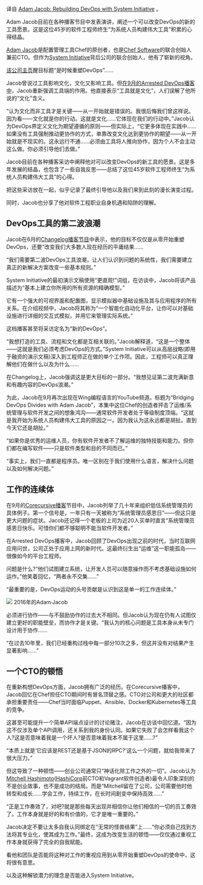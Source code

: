 <!--
# Adam Jacob：通过System Initiative重塑DevOps
https://cdn.thenewstack.io/media/2023/10/8f01b98c-adam_jaccob-wing-1024x574.jpg
Screenshot from Wingly Update with Adam Jacob.
 -->


译自 [Adam Jacob: Rebuilding DevOps with System Initiative](https://thenewstack.io/adam-jacob-rebuilding-devops-with-system-initiative/) 。

Adam Jacob目前在各种播客节目中发表演讲，阐述一个可以改变DevOps的新的工具愿景。这是这位45岁的软件工程师终生“为系统人员构建伟大工具”积累的心得结晶。

[Adam Jacob](https://www.linkedin.com/in/adamjacob/)是配置管理工具Chef的原创者，也是[Chef Software](https://www.chef.io/?utm_content=inline-mention)的联合创始人兼前CTO。但作为[System Initiative](https://www.systeminit.com/)背后公司的联合创始人，他有了崭新的视角。

[该公司主页](https://www.systeminit.com/)醒目标题“是时候重塑DevOps”......

Jacob曾说过工具影响文化，文化又影响工具。但[在9月的Arrested DevOps播客中](https://www.arresteddevops.com/the-new-devops/)，Jacob重新强调工具端的作用。他直接表示“工具就是文化”，人们误解了他所说的“文化”含义。

“认为文化而非工具才是关键——从一开始就是错误的。我很后悔我们曾这样说。因为看——文化就是你的行动。这就是文化......它体现在我们的行动中。”Jacob认为DevOps界定义文化为期望遵循的原则——但实际上，“它更多体现在实践中......如果没有工具强制推动更协作的方式，单靠改变文化达到更协作的期望——从一开始就是不现实的。这永远行不通......必须由工具将人推向协作，因为个人不会主动这么做。你必须引导他们去做。”

Jacob目前在各种播客采访中阐释他对可以改变DevOps的新工具的愿景。这是多年发展的结晶，也包含了一些自我反思——总结了这位45岁软件工程师终生“为系统人员构建伟大工具”的心得。

把这些采访放在一起，似乎记录了最终引导他以及我们来到此刻的漫长演变过程。

同时，Jacob也分享了他对软件工程职业自身机遇和陷阱的理解。

## DevOps工具的第二波浪潮

Jacob在6月的[Changelog播客节目](https://changelog.com/podcast/545)中表示，他的目标不仅仅是从零开始重塑DevOps，还要“改变我们大多数人现在经历的平庸结果......

“我们需要第二波DevOps工具浪潮，让人们认识到问题的系统性，我们需要建立真正的新解决方案改变一些基本规则。”

System Initiative的最初演示文稿使用“更直观!”词组，在访谈中，Jacob将该产品描述为“基本上建立你所用的所有资源的精确模型。”

它有一个强大的可视界面和配置图，显示模拟器中基础设施及其与应用程序的所有关系。在介绍视频中，Jacob将其称为“一个智能化自动化平台，让你可以对基础设施进行详细的交互式模拟，并用它来管理实际系统。”



这档播客甚至将采访定名为“新的DevOps”。

“我想打造的工具、流程和文化都是互相关联的。”Jacob解释道，“这是一个整体——这就是我们必须考虑DevOps的方式。”System Initiative可以从高层战略(即用于融资的演示文稿)深入到工程师正在做的单个工作项。因此，工程师可以真正理解他们在做什么以及为什么......

在Changelog上，Jacob强调这是更大目标的一部分。“我想见证第二波充满新意和有趣内容的DevOps浪潮。”

为此，Jacob在9月再次出现在Wing编程语言的YouTube频道。标题为“Bridging DevOps Divides with Adam Jacob”，本集中这位Chef的创造者抨击了运维/系统管理与软件开发之间的想象鸿沟——通常软件开发者处于等级制度顶端。“这就是我开始为系统人员构建伟大工具的原因之一。因为我认为这永远都是胡扯。直到今天它还是胡扯。”

“如果你是优秀的运维人员，你有软件开发者不了解运维的独特技能和能力。但你们都在编写软件——只是软件类型和目的不同而已。”

“事实上，我们一直都是程序员。唯一区别在于我们使用什么语言，解决什么问题以及如何解决问题。”

## 工作的连续体

在9月的[Corecursive播客](https://corecursive.com/configuring-identity-adam-jacob/)节目中，Jacob列举了几十年来组织低估系统管理员的具体例子。第一个信号是，一年只有一天被称为“系统管理员感恩日”——但这只是更大问题的症状。Jacob还记得一个老板的上司为近20人买单时直言“系统管理员感恩日快乐。可惜你们都不够聪明不能当软件开发者。”

在Arrested DevOps播客中，Jacob回顾了DevOps出现之前的时代，当时互联网应用问世，公司正处于应用上网的新时代。这最终衍生出“运维”这一职能孤岛——很像如今的平台工程师。

问题是什么?“他们试图建立系统，让开发人员可以随意操作而不考虑基础设施如何运作。”他笑着回忆，“两者永不交集......”

“最重要的是，DevOps运动的头号贡献是认识到这是单一的工作连续体。”

![](https://thenewstack.io/wp-content/uploads/2016/06/160614-Chef-Habitat-01-Adam-Jacob.jpg)
2016年的Adam·Jacob

必须进行协作——与不鼓励协作的过去大不相同。但Jacob认为现在仍有人试图仅建立更好的职能壁垒，而协作才是关键。“我认为的核心问题是工具本身从未专门设计用于协作......

“在过去10年里，我们已经重构过栈中每一部分10次之多，但这并没有对结果产生显著影响......” 

## 一个CTO的顿悟

在重新构想DevOps方面，Jacob拥有广泛的经历。在Corecursive播客中，Jacob回忆在Chef担任CTO期间时有冒名顶替之感。CTO对公司和更大的社区都承担重要责任——Chef当时面临Puppet、Ansible、Docker和Kubernetes等工具的竞争。

这甚至可能提升一个简单API端点设计的讨论赌注，Jacob在访谈中回忆道。“因为这不仅涉及单个API调用，还关系到我的身份认同。如果它失败了会怎样看我这个人?这是否意味着我是一个坏人?是否意味着我本不属于这里......?”

“本质上就是‘它应该是REST还是基于JSON的RPC?’这么一个问题，就给我带来了很大压力。”

但这导致了一种顿悟——创业公司通常只“神话化除工作之外的一切”。Jacob认为[Mitchell Hashimoto](https://thenewstack.io/hashicorps-mitchell-hashimoto-on-when-to-step-down-to-the-job-you-love/)([HashiCorp](https://www.hashicorp.com/?utm_content=inline-mention)前CTO和Vagrant软件创造者)最令人印象深刻的不是创业故事，也不是成功的结局。而是“Mitchell留在了公司，公司需要他时他转型和成长......学会工作，持续工作，在长时间剧变中保持高效......” 

“正是工作奏效了，对吧?就是那些每天出现并相信你让他们相信的一切的员工奏效了。工作本身就是好的和有价值的，它才是唯一重要的。”

Jacob决定不要让太多自我认同绑定在“无常的怪兽结果”上......“你必须自己找到方法将其专业化，使其成为工作。”最终，这成为改变生活的顿悟——仅仅通过重视工作本身就获得了完全的自我赋能。

看他和团队是否能将这种对工作的重视应用到从零开始重塑DevOps的使命中，这将很有意思。

以及这种解锁潜力的理念是否能进入System Initiative。
